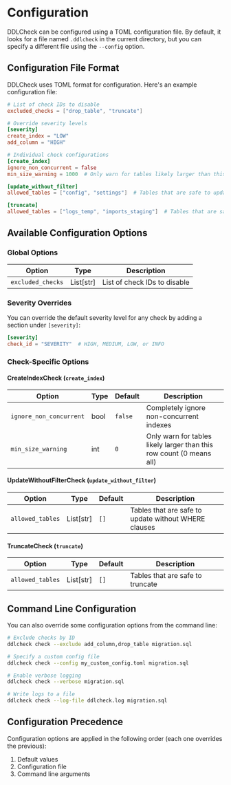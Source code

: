 # Configuration

DDLCheck can be configured using a TOML configuration file. By default, it looks for a file named `.ddlcheck` in the current directory, but you can specify a different file using the `--config` option.

## Configuration File Format

DDLCheck uses TOML format for configuration. Here's an example configuration file:

```toml
# List of check IDs to disable
excluded_checks = ["drop_table", "truncate"]

# Override severity levels
[severity]
create_index = "LOW"
add_column = "HIGH"

# Individual check configurations
[create_index]
ignore_non_concurrent = false
min_size_warning = 1000  # Only warn for tables likely larger than this

[update_without_filter]
allowed_tables = ["config", "settings"]  # Tables that are safe to update without filters

[truncate]
allowed_tables = ["logs_temp", "imports_staging"]  # Tables that are safe to truncate
```

## Available Configuration Options

### Global Options

| Option | Type | Description |
|--------|------|-------------|
| `excluded_checks` | List[str] | List of check IDs to disable |

### Severity Overrides

You can override the default severity level for any check by adding a section under `[severity]`:

```toml
[severity]
check_id = "SEVERITY"  # HIGH, MEDIUM, LOW, or INFO
```

### Check-Specific Options

#### CreateIndexCheck (`create_index`)

| Option | Type | Default | Description |
|--------|------|---------|-------------|
| `ignore_non_concurrent` | bool | `false` | Completely ignore non-concurrent indexes |
| `min_size_warning` | int | `0` | Only warn for tables likely larger than this row count (0 means all) |

#### UpdateWithoutFilterCheck (`update_without_filter`)

| Option | Type | Default | Description |
|--------|------|---------|-------------|
| `allowed_tables` | List[str] | `[]` | Tables that are safe to update without WHERE clauses |

#### TruncateCheck (`truncate`)

| Option | Type | Default | Description |
|--------|------|---------|-------------|
| `allowed_tables` | List[str] | `[]` | Tables that are safe to truncate |

## Command Line Configuration

You can also override some configuration options from the command line:

```bash
# Exclude checks by ID
ddlcheck check --exclude add_column,drop_table migration.sql

# Specify a custom config file
ddlcheck check --config my_custom_config.toml migration.sql

# Enable verbose logging
ddlcheck check --verbose migration.sql

# Write logs to a file
ddlcheck check --log-file ddlcheck.log migration.sql
```

## Configuration Precedence

Configuration options are applied in the following order (each one overrides the previous):

1. Default values
2. Configuration file
3. Command line arguments 